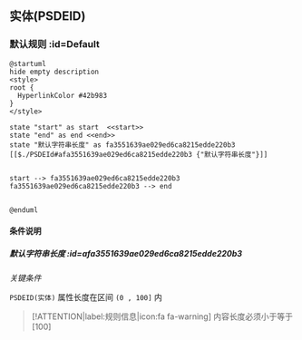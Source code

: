## 实体(PSDEID) <!-- {docsify-ignore-all} -->

   

### 默认规则 :id=Default

```plantuml
@startuml
hide empty description
<style>
root {
  HyperlinkColor #42b983
}
</style>

state "start" as start  <<start>>
state "end" as end <<end>>
state "默认字符串长度" as fa3551639ae029ed6ca8215edde220b3 [[$./PSDEId#afa3551639ae029ed6ca8215edde220b3 {"默认字符串长度"}]]


start --> fa3551639ae029ed6ca8215edde220b3 
fa3551639ae029ed6ca8215edde220b3 --> end 


@enduml
```

#### 条件说明

##### 默认字符串长度 :id=afa3551639ae029ed6ca8215edde220b3


*关键条件*


`PSDEID(实体)` 属性长度在区间 `(0 , 100]` 内

> [!ATTENTION|label:规则信息|icon:fa fa-warning]
> 内容长度必须小于等于[100]







